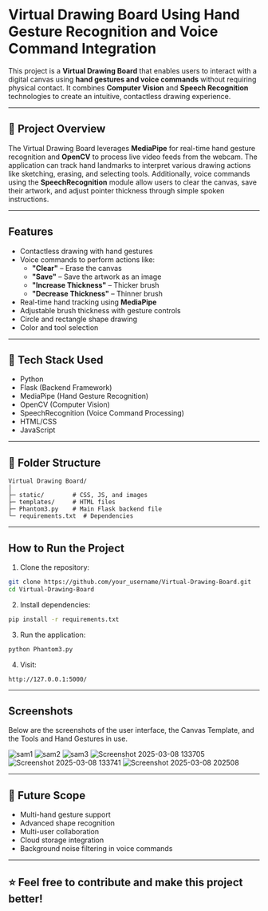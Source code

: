 # **Virtual Drawing Board Using Hand Gesture Recognition and Voice Command Integration**  
This project is a **Virtual Drawing Board** that enables users to interact with a digital canvas using **hand gestures and voice commands** without requiring physical contact. It combines **Computer Vision** and **Speech Recognition** technologies to create an intuitive, contactless drawing experience.

---

## 🔑 **Project Overview**  
The Virtual Drawing Board leverages **MediaPipe** for real-time hand gesture recognition and **OpenCV** to process live video feeds from the webcam. The application can track hand landmarks to interpret various drawing actions like sketching, erasing, and selecting tools. Additionally, voice commands using the **SpeechRecognition** module allow users to clear the canvas, save their artwork, and adjust pointer thickness through simple spoken instructions.

---

## **Features**  
- Contactless drawing with hand gestures  
- Voice commands to perform actions like:
    - **"Clear"** – Erase the canvas  
    - **"Save"** – Save the artwork as an image  
    - **"Increase Thickness"** – Thicker brush  
    - **"Decrease Thickness"** – Thinner brush  
- Real-time hand tracking using **MediaPipe**  
- Adjustable brush thickness with gesture controls  
- Circle and rectangle shape drawing  
- Color and tool selection  

---

## 🎯 **Tech Stack Used**  
- Python  
- Flask (Backend Framework)  
- MediaPipe (Hand Gesture Recognition)  
- OpenCV (Computer Vision)  
- SpeechRecognition (Voice Command Processing)  
- HTML/CSS  
- JavaScript  

---

## 📌 **Folder Structure**  
```
Virtual Drawing Board/
│
├─ static/        # CSS, JS, and images
├─ templates/     # HTML files
├─ Phantom3.py    # Main Flask backend file
└─ requirements.txt  # Dependencies
```

---

## **How to Run the Project**  
1. Clone the repository:  
```bash
git clone https://github.com/your_username/Virtual-Drawing-Board.git
cd Virtual-Drawing-Board
```
2. Install dependencies:  
```bash
pip install -r requirements.txt
```
3. Run the application:  
```bash
python Phantom3.py
```
4. Visit:  
```
http://127.0.0.1:5000/
```

---

## **Screenshots**  
Below are the screenshots of the user interface, the Canvas Template, and the Tools and Hand Gestures in use.

![sam1](https://github.com/user-attachments/assets/522120b5-e3d3-48af-8bc4-bf689cd36383)
![sam2](https://github.com/user-attachments/assets/c35c2c32-a303-418e-926f-1b0b73082d18)
![sam3](https://github.com/user-attachments/assets/369ea965-9747-44a4-acfb-bb40a430ddc5)
![Screenshot 2025-03-08 133705](https://github.com/user-attachments/assets/7bca4c65-962f-4fe3-ab35-4c52d7391c54)
![Screenshot 2025-03-08 133741](https://github.com/user-attachments/assets/cf5873da-fd5b-4788-a645-25404b9dd80f)
![Screenshot 2025-03-08 202508](https://github.com/user-attachments/assets/b3c3263c-7165-40a7-a038-5470cd6fb791)


---

## 🎯 **Future Scope**  
- Multi-hand gesture support  
- Advanced shape recognition  
- Multi-user collaboration  
- Cloud storage integration  
- Background noise filtering in voice commands  


---

## ⭐ **Feel free to contribute and make this project better!**
